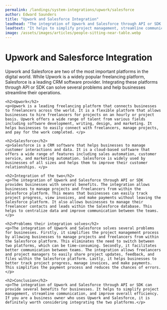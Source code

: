```yaml
---
permalink: /landings/system-integrations/upwork/salesforce
author: Edward Saunders
title: "Upwork and Salesforce Integration"
leadhead: "The integration of Upwork and Salesforce through API or SDK can provide several benefits for businesses"
leadtext: "It helps to simplify project management, streamline communication, and improve overall efficiency. If you are a business owner who uses Upwork and Salesforce, it is definitely worth considering integrating the two platforms."
image: /assets/images/articles/people-sitting-near-table.webp
---
```

<div class="arttext">    <h1>Upwork and Salesforce Integration</h1>
    <p> Upwork and Salesforce are two of the most important platforms in the digital world. While Upwork is a widely popular freelancing platform, Salesforce is a leading CRM software provider. Integrating these platforms through API or SDK can solve several problems and help businesses streamline their operations.</p>

    <h2>Upwork</h2>
    <p>Upwork is a leading freelancing platform that connects businesses to freelancers across the world. It is a flexible platform that allows businesses to hire freelancers for projects on an hourly or project basis. Upwork offers a wide range of talent from various fields including software development, writing, design, and marketing. It helps businesses to easily connect with freelancers, manage projects, and pay for the work completed. </p>

    <h2>Salesforce</h2>
    <p>Salesforce is a CRM software that helps businesses to manage customer interactions and data. It is a cloud-based software that offers a wide range of features including sales automation, customer service, and marketing automation. Salesforce is widely used by businesses of all sizes and helps them to improve their customer relationships. </p>

    <h2>Integration of the two</h2>
    <p>The integration of Upwork and Salesforce through API or SDK provides businesses with several benefits. The integration allows businesses to manage projects and freelancers from within the Salesforce platform. This means that businesses can easily track project progress, view invoices, and make payments without leaving the Salesforce platform. It also allows businesses to manage their freelancer contacts and leads within the Salesforce database. This helps to centralize data and improve communication between the teams. </p>

    <h2>Problems their integration solves</h2>
    <p>The integration of Upwork and Salesforce solves several problems for businesses. Firstly, it simplifies the project management process by allowing businesses to manage projects and freelancers from within the Salesforce platform. This eliminates the need to switch between two platforms, which can be time-consuming. Secondly, it facilitates better communication between teams. The integration allows freelancers and project managers to easily share project updates, feedback, and files within the Salesforce platform. Lastly, it helps businesses to better track project progress, manage invoices, and make payments. This simplifies the payment process and reduces the chances of errors. </p>

    <h2>Conclusion</h2>
    <p>The integration of Upwork and Salesforce through API or SDK can provide several benefits for businesses. It helps to simplify project management, streamline communication, and improve overall efficiency. If you are a business owner who uses Upwork and Salesforce, it is definitely worth considering integrating the two platforms.</p>
</div>